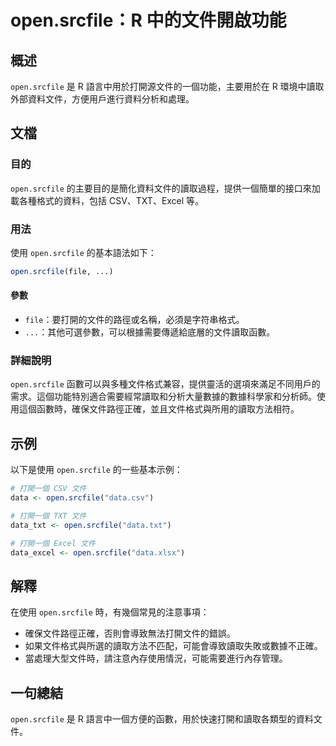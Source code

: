 <!--
Meta Description: # open.srcfile：R 中的文件開啟功能 ## 概述 `open.srcfile` 是 R 語言中用於打開源文件的一個功能，主要用於在 R 環境中讀取外部資料文件，方便用戶進行資料分析和處理。 ## 文檔 ### 目的 `open.srcfile` 的主要目的是簡化資料文件的讀取過程，提供...
Meta Keywords: open, srcfile, data, csv, txt
-->

# open.srcfile：R 中的文件開啟功能

## 概述
`open.srcfile` 是 R 語言中用於打開源文件的一個功能，主要用於在 R 環境中讀取外部資料文件，方便用戶進行資料分析和處理。

## 文檔
### 目的
`open.srcfile` 的主要目的是簡化資料文件的讀取過程，提供一個簡單的接口來加載各種格式的資料，包括 CSV、TXT、Excel 等。

### 用法
使用 `open.srcfile` 的基本語法如下：

```R
open.srcfile(file, ...)
```

#### 參數
- `file`：要打開的文件的路徑或名稱，必須是字符串格式。
- `...`：其他可選參數，可以根據需要傳遞給底層的文件讀取函數。

### 詳細說明
`open.srcfile` 函數可以與多種文件格式兼容，提供靈活的選項來滿足不同用戶的需求。這個功能特別適合需要經常讀取和分析大量數據的數據科學家和分析師。使用這個函數時，確保文件路徑正確，並且文件格式與所用的讀取方法相符。

## 示例
以下是使用 `open.srcfile` 的一些基本示例：

```R
# 打開一個 CSV 文件
data <- open.srcfile("data.csv")

# 打開一個 TXT 文件
data_txt <- open.srcfile("data.txt")

# 打開一個 Excel 文件
data_excel <- open.srcfile("data.xlsx")
```

## 解釋
在使用 `open.srcfile` 時，有幾個常見的注意事項：
- 確保文件路徑正確，否則會導致無法打開文件的錯誤。
- 如果文件格式與所選的讀取方法不匹配，可能會導致讀取失敗或數據不正確。
- 當處理大型文件時，請注意內存使用情況，可能需要進行內存管理。

## 一句總結
`open.srcfile` 是 R 語言中一個方便的函數，用於快速打開和讀取各類型的資料文件。
